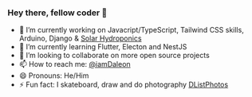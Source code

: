 ### Hey there, fellow coder 👋

- 🔭 I’m currently working on Javacript/TypeScript, Tailwind CSS skills, Arduino, Django & [Solar Hydroponics](https://github.com/IamDaleon/SolarHydroPonics)
- 🌱 I’m currently learning Flutter, Electon and NestJS
- 👯 I’m looking to collaborate on more open source projects
- 📫 How to reach me: [@iamDaleon](https://twitter.com/iamDaleon)
- 😄 Pronouns: He/Him
- ⚡ Fun fact: I skateboard, draw and do photography [DListPhotos](https://instagram/DListPhotos)
